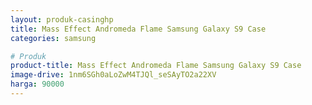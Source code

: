 ```yaml
---
layout: produk-casinghp
title: Mass Effect Andromeda Flame Samsung Galaxy S9 Case
categories: samsung

# Produk
product-title: Mass Effect Andromeda Flame Samsung Galaxy S9 Case
image-drive: 1nm6SGh0aLoZwM4TJQl_seSAyTO2a22XV
harga: 90000
---
```

